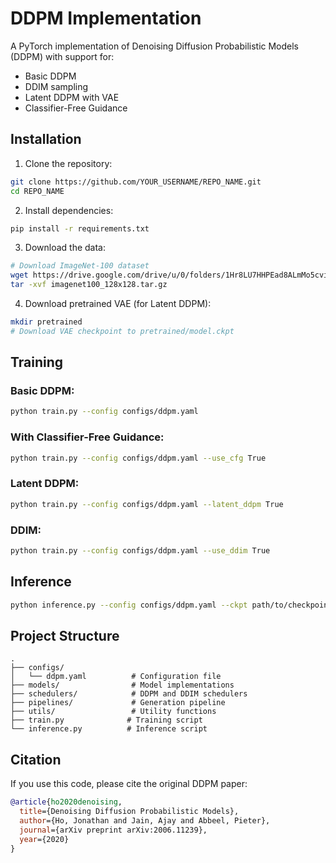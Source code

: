 # DDPM Implementation

A PyTorch implementation of Denoising Diffusion Probabilistic Models (DDPM) with support for:
- Basic DDPM
- DDIM sampling
- Latent DDPM with VAE
- Classifier-Free Guidance

## Installation

1. Clone the repository:
```bash
git clone https://github.com/YOUR_USERNAME/REPO_NAME.git
cd REPO_NAME
```

2. Install dependencies:
```bash
pip install -r requirements.txt
```

3. Download the data:
```bash
# Download ImageNet-100 dataset
wget https://drive.google.com/drive/u/0/folders/1Hr8LU7HHPEad8ALmMo5cvisazsm6zE8Z/imagenet100_128x128.tar.gz
tar -xvf imagenet100_128x128.tar.gz
```

4. Download pretrained VAE (for Latent DDPM):
```bash
mkdir pretrained
# Download VAE checkpoint to pretrained/model.ckpt
```

## Training

### Basic DDPM:
```bash
python train.py --config configs/ddpm.yaml
```

### With Classifier-Free Guidance:
```bash
python train.py --config configs/ddpm.yaml --use_cfg True
```

### Latent DDPM:
```bash
python train.py --config configs/ddpm.yaml --latent_ddpm True
```

### DDIM:
```bash
python train.py --config configs/ddpm.yaml --use_ddim True
```

## Inference

```bash
python inference.py --config configs/ddpm.yaml --ckpt path/to/checkpoint.pth
```

## Project Structure
```
.
├── configs/
│   └── ddpm.yaml          # Configuration file
├── models/                # Model implementations
├── schedulers/            # DDPM and DDIM schedulers
├── pipelines/             # Generation pipeline
├── utils/                 # Utility functions
├── train.py              # Training script
└── inference.py          # Inference script
```

## Citation

If you use this code, please cite the original DDPM paper:

```bibtex
@article{ho2020denoising,
  title={Denoising Diffusion Probabilistic Models},
  author={Ho, Jonathan and Jain, Ajay and Abbeel, Pieter},
  journal={arXiv preprint arXiv:2006.11239},
  year={2020}
}
```
